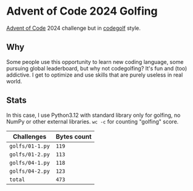 # Advent of Code 2024 Golfing

[Advent of Code](https://adventofcode.com/) 2024 challenge but in
[codegolf](https://en.wikipedia.org/wiki/Code_golf) style.

## Why

Some people use this opportunity to learn new coding language, some pursuing
global leaderboard, but why not codegolfing? It's fun and (too) addictive. I
get to optimize and use skills that are purely useless in real world.

## Stats

In this case, I use Python3.12 with standard library only for golfing, no NumPy
or other external libraries. `wc -c` for counting "golfing" score.

| Challenges | Bytes count |
| ---------- | ----------- |
| `golfs/01-1.py` | `119` | <!-- STATS -->
| `golfs/01-2.py` | `113` | <!-- STATS -->
| `golfs/04-1.py` | `118` | <!-- STATS -->
| `golfs/04-2.py` | `123` | <!-- STATS -->
| `total` | `473` | <!-- STATS -->
